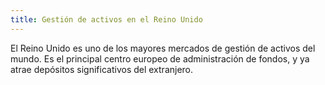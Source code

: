 ```yaml
---
title: Gestión de activos en el Reino Unido
---
```


El Reino Unido es uno de los mayores mercados de gestión de activos del mundo. Es el principal centro europeo de administración de fondos, y ya atrae depósitos significativos del extranjero.
